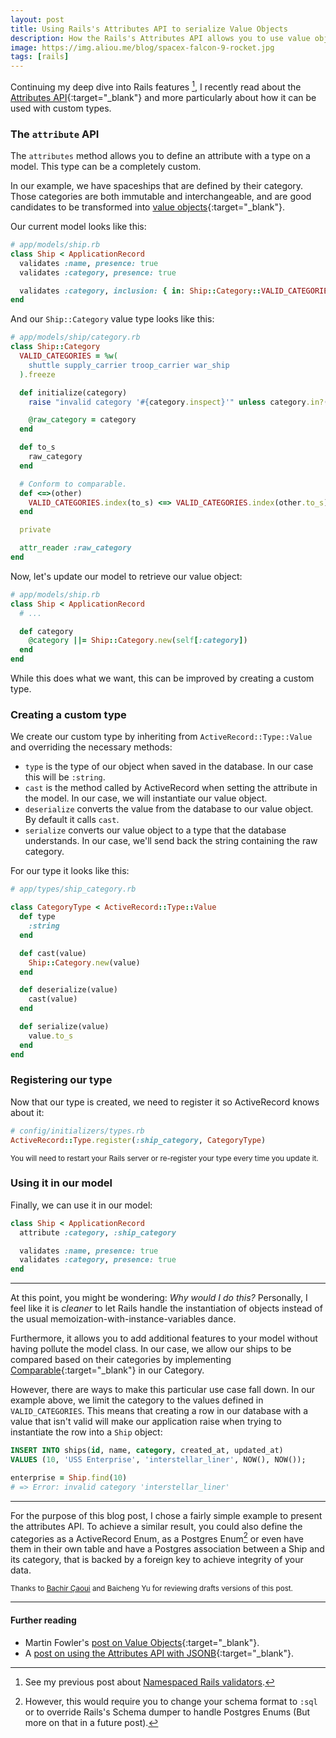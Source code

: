 ```yaml
---
layout: post
title: Using Rails's Attributes API to serialize Value Objects
description: How the Rails's Attributes API allows you to use value object in association with your models.
image: https://img.aliou.me/blog/spacex-falcon-9-rocket.jpg
tags: [rails]
---
```


Continuing my deep dive into Rails features [^1], I recently read about the [Attributes API][attributes-api-docs]{:target="_blank"} and
more particularly about how it can be used with custom types.

[attributes-api-docs]: https://api.rubyonrails.org/classes/ActiveRecord/Attributes/ClassMethods.html

### The `attribute` API

The `attributes` method allows you to define an attribute with a type on a model. This type can be a completely custom.  

In our example, we have spaceships that are defined by their category. Those categories are both immutable and interchangeable, and are good candidates to be transformed into [value objects][value-objects]{:target="_blank"}.

[value-objects]: https://www.martinfowler.com/bliki/ValueObject.html

Our current model looks like this:

```ruby
# app/models/ship.rb
class Ship < ApplicationRecord
  validates :name, presence: true
  validates :category, presence: true

  validates :category, inclusion: { in: Ship::Category::VALID_CATEGORIES }
end
```

And our `Ship::Category` value type looks like this:
```ruby
# app/models/ship/category.rb
class Ship::Category
  VALID_CATEGORIES = %w(
    shuttle supply_carrier troop_carrier war_ship
  ).freeze

  def initialize(category)
    raise "invalid category '#{category.inspect}'" unless category.in?(VALID_CATEGORIES)

    @raw_category = category
  end

  def to_s
    raw_category
  end

  # Conform to comparable.
  def <=>(other)
    VALID_CATEGORIES.index(to_s) <=> VALID_CATEGORIES.index(other.to_s)
  end

  private

  attr_reader :raw_category
end
```

Now, let's update our model to retrieve our value object:
```ruby
# app/models/ship.rb
class Ship < ApplicationRecord
  # ...

  def category
    @category ||= Ship::Category.new(self[:category])
  end
end
```

While this does what we want, this can be improved by creating a custom type.

### Creating a custom type
We create our custom type by inheriting from `ActiveRecord::Type::Value` and overriding the necessary methods:
- `type` is the type of our object when saved in the database. In our case this will be `:string`.
- `cast` is the method called by ActiveRecord when setting the attribute in the model.
In our case, we will instantiate our value object.
- `deserialize` converts the value from the database to our value object. By default it calls `cast`.
- `serialize` converts our value object to a type that the database understands. In our case, we'll send back the string containing the raw category.

For our type it looks like this:
```ruby
# app/types/ship_category.rb

class CategoryType < ActiveRecord::Type::Value
  def type
    :string
  end

  def cast(value)
    Ship::Category.new(value)
  end

  def deserialize(value)
    cast(value)
  end

  def serialize(value)
    value.to_s
  end
end
```

### Registering our type

Now that our type is created, we need to register it so ActiveRecord knows about it:

```ruby
# config/initializers/types.rb
ActiveRecord::Type.register(:ship_category, CategoryType)
```
<small class='ma0'>You will need to restart your Rails server or re-register your type every time you update it.</small>

### Using it in our model
Finally, we can use it in our model:
```ruby
class Ship < ApplicationRecord
  attribute :category, :ship_category

  validates :name, presence: true
  validates :category, presence: true
end
```

---

At this point, you might be wondering: *Why would I do this?*
Personally, I feel like it is *cleaner* to let Rails handle the instantiation of objects instead of the usual memoization-with-instance-variables dance.

Furthermore, it allows you to add additional features to your model without having pollute the model class. In our case, we allow our ships to be compared based on their categories by implementing [Comparable][]{:target="_blank"} in our Category.

[Comparable]: https://ruby-doc.org/core/Comparable.html

However, there are ways to make this particular use case fall down. In our example above, we limit the category to the values defined in `VALID_CATEGORIES`. This means that creating a row in our database with a value that isn't valid will make our application raise when trying to instantiate the row into a `Ship` object:

```sql
INSERT INTO ships(id, name, category, created_at, updated_at)
VALUES (10, 'USS Enterprise', 'interstellar_liner', NOW(), NOW());
```

```ruby
enterprise = Ship.find(10)
# => Error: invalid category 'interstellar_liner'
```

---

For the purpose of this blog post, I chose a fairly simple example to present the attributes API.
To achieve a similar result, you could also define the categories as a ActiveRecord Enum, as a Postgres Enum[^2] or even have them in their own table and have a Postgres association between a Ship and its category, that is backed by a foreign key to achieve integrity of your data.

<small>Thanks to <a href='https://twitter.com/caouibachir' target="_blank">Bachir Çaoui</a> and Baicheng Yu for reviewing drafts versions of this post.</small>

---

#### Further reading
- Martin Fowler's [post on Value Objects](https://www.martinfowler.com/bliki/ValueObject.html){:target="_blank"}.
- A [post on using the Attributes API with JSONB](https://jetrockets.pro/blog/rails-5-attributes-api-value-objects-and-jsonb){:target="_blank"}.

[^1]: See my previous post about [Namespaced Rails validators](/posts/2018/08/namespaced-rails-validators/).
[^2]: However, this would require you to change your schema format to `:sql` or to override Rails's Schema dumper to handle Postgres Enums (But more on that in a future post).
